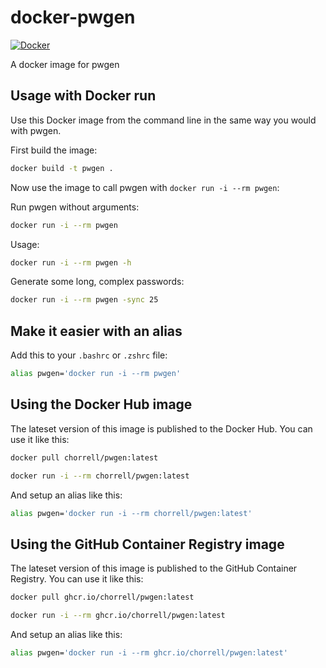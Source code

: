 # docker-pwgen

[![Docker](https://github.com/chorrell/docker-pwgen/actions/workflows/docker-publish.yml/badge.svg)](https://github.com/chorrell/docker-pwgen/actions/workflows/docker-publish.yml)

A docker image for pwgen

## Usage with Docker run

Use this Docker image from the command line in the same way you would with pwgen.

First build the image:

```sh
docker build -t pwgen .
```

Now use the image to call pwgen with `docker run -i --rm pwgen`:

Run pwgen without arguments:

```sh
docker run -i --rm pwgen
```

Usage:

```sh
docker run -i --rm pwgen -h
```

Generate some long, complex passwords:

```sh
docker run -i --rm pwgen -sync 25
```

## Make it easier with an alias

Add this to your `.bashrc` or `.zshrc` file:

```bash
alias pwgen='docker run -i --rm pwgen'
```

## Using the Docker Hub image

The lateset version of this image is published to the Docker Hub. You can use it like this:

```sh
docker pull chorrell/pwgen:latest

docker run -i --rm chorrell/pwgen:latest
```

And setup an alias like this:

```bash
alias pwgen='docker run -i --rm chorrell/pwgen:latest'
```

## Using the GitHub Container Registry image

The lateset version of this image is published to the GitHub Container Registry. You can use it like this:

```sh
docker pull ghcr.io/chorrell/pwgen:latest

docker run -i --rm ghcr.io/chorrell/pwgen:latest
```

And setup an alias like this:

```bash
alias pwgen='docker run -i --rm ghcr.io/chorrell/pwgen:latest'
```
